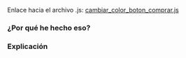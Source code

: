 Enlace hacia el archivo .js: [cambiar_color_boton_comprar.js](../js/cambiar_color_boton_comprar.js)

### ¿Por qué he hecho eso?


### Explicación